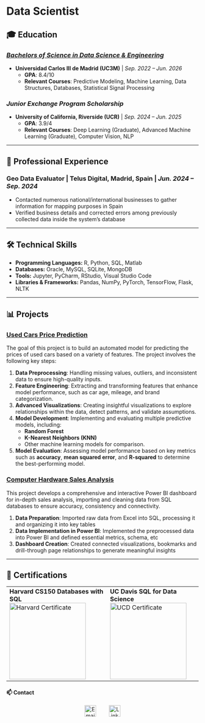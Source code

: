 #  Data Scientist

## 🎓 Education   
### [*Bachelors of Science in Data Science & Engineering*](https://www.uc3m.es/bachelor-degree/data-science)           
- **Universidad Carlos III de Madrid (UC3M)** | *Sep. 2022 – Jun. 2026*  
  - **GPA**: 8.4/10  
  - **Relevant Courses**: Predictive Modeling, Machine Learning, Data Structures, Databases, Statistical Signal Processing
    
### *Junior Exchange Program Scholarship*
- **University of California, Riverside (UCR)** | *Sep. 2024 – Jun. 2025*  
  - **GPA**: 3.9/4  
  - **Relevant Courses**: Deep Learning (Graduate), Advanced Machine Learning (Graduate), Computer Vision, NLP  

---

## 💼 Professional Experience  
### **Geo Data Evaluator** | Telus Digital, Madrid, Spain | *Jun. 2024 – Sep. 2024*  
- Contacted numerous national/international businesses to gather information for mapping purposes in Spain  
- Verified business details and corrected errors among previously collected data inside the system’s database  

---

## 🛠️ Technical Skills  
- **Programming Languages:** R, Python, SQL, Matlab  
- **Databases:** Oracle, MySQL, SQLite, MongoDB  
- **Tools:** Jupyter, PyCharm, RStudio, Visual Studio Code  
- **Libraries & Frameworks:** Pandas, NumPy, PyTorch, TensorFlow, Flask, NLTK  

---

## 📊 Projects  
### [Used Cars Price Prediction](https://github.com/LaurenGallego/Used-Cars-Price-Prediction)  
The goal of this project is to build an automated model for predicting the prices of used cars based on a variety of features. The project involves the following key steps:

1. **Data Preprocessing**: Handling missing values, outliers, and inconsistent data to ensure high-quality inputs.
2. **Feature Engineering**: Extracting and transforming features that enhance model performance, such as car age, mileage, and brand categorization.
3. **Advanced Visualizations**: Creating insightful visualizations to explore relationships within the data, detect patterns, and validate assumptions.
4. **Model Development**: Implementing and evaluating multiple predictive models, including:
   - **Random Forest**
   - **K-Nearest Neighbors (KNN)**
   - Other machine learning models for comparison.
5. **Model Evaluation**: Assessing model performance based on key metrics such as **accuracy**, **mean squared error**, and **R-squared** to determine the best-performing model.

### [Computer Hardware Sales Analysis](https://github.com/LaurenGallego/Computer-Hardware-Sales-Analysis-PowerBI-Report)
This project develops a comprehensive and interactive Power BI dashboard for in-depth sales analysis, importing and 
cleaning data from SQL databases to ensure accuracy, consistency and connectivity.

1. **Data Preparation**: Imported raw data from Excel into SQL, processing it and organizing it into key tables
2. **Data Implementation in Power BI**: Implemented the preprocessed data into Power BI and defined essential metrics, schema, etc
3. **Dashboard Creation**: Created connected visualizations, bookmarks and drill-through page relationships to generate meaningful insights

---

## 📜 Certifications  
<table>
  <tr>
    <td>
      <strong>Harvard CS150 Databases with SQL</strong><br>
      <img src="https://github.com/LaurenGallego/portfolio/blob/main/assets/HarvardCertificate.png?raw=true" alt="Harvard Certificate" width="200">
    </td>
    <td>
      <strong>UC Davis SQL for Data Science</strong><br>
      <img src="https://github.com/LaurenGallego/portfolio/blob/main/assets/UCDCertificate.png?raw=true" alt="UCD Certificate" width="200">
    </td>
  </tr>
</table>

#### 📫 Contact 
<div style="text-align: center;">
  <a href="mailto:lauren.gallegoropero@gmail.com" style="display: inline-block; margin-right: 30px;">
    <img src="https://external-content.duckduckgo.com/iu/?u=https%3A%2F%2Ftse2.mm.bing.net%2Fth%3Fid%3DOIP.GPb0ZcxnKxbRAXHa3xNw3QHaHa%26pid%3DApi&f=1&ipt=4371e1e26750a70ea8a1e846e34d3c3685b4199092807f925c8fd83820b0224c&ipo=images" alt="Email" width="30">
  </a>
  <a href="https://www.linkedin.com/in/lauren-gallego-ropero/" target="_blank" style="display: inline-block;">
    <img src="https://external-content.duckduckgo.com/iu/?u=https%3A%2F%2Ffreelogopng.com%2Fimages%2Fall_img%2F1656996524linkedin-app-icon.png&f=1&nofb=1&ipt=7c10c25f586f2064f67e02e144040429a2b1c65c2aae6c39e1fa8076f98060fc&ipo=images" width="30" alt="LinkedIn Profile">
  </a>
</div>


